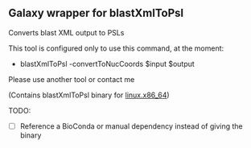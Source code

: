 Galaxy wrapper for blastXmlToPsl
--------------------------------

Converts blast XML output to PSLs

This tool is configured only to use this command, at the moment:
- blastXmlToPsl -convertToNucCoords $input $output

Please use another tool or contact me

(Contains blastXmlToPsl binary for [linux.x86_64](http://hgdownload.soe.ucsc.edu/admin/exe/linux.x86_64/))

TODO:

- [ ] Reference a BioConda or manual dependency instead of giving the binary 
